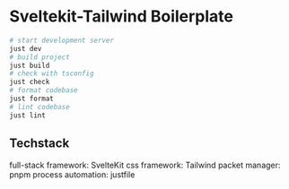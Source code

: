 # Sveltekit-Tailwind Boilerplate

```bash
# start development server
just dev
# build project
just build
# check with tsconfig
just check
# format codebase
just format
# lint codebase
just lint
```

## Techstack
full-stack framework: SvelteKit
css framework: Tailwind
packet manager: pnpm
process automation: justfile
